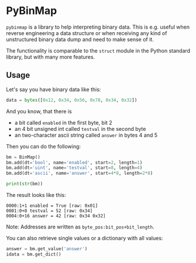 # PyBinMap

`pybinmap` is a library to help interpreting binary data. This is e.g. useful
when reverse engineering a data structure or when receiving any kind of
unstructured binary data dump and need to make sense of it. 

The functionality is comparable to the `struct` module in the Python standard
library, but with many more features. 


## Usage

Let's say you have binary data like this:

```python
data = bytes([0x12, 0x34, 0x56, 0x78, 0x34, 0x32])
```

And you know, that there is 

* a bit called `enabled` in the first byte, bit 2
* an 4 bit unsigned int called `testval` in the second byte
* an two-character ascii string called `answer` in bytes 4 and 5

Then you can do the following:

```python
bm = BinMap()
bm.add(dt='bool', name='enabled', start=2, length=1)
bm.add(dt='uint', name='testval', start=8, length=4)
bm.add(dt='ascii', name='answer', start=4*8, length=2*8)

print(str(bm))
```

The result looks like this:

```text
0000:1+1 enabled = True [raw: 0x01]
0001:0+8 testval = 52 [raw: 0x34]
0004:0+16 answer = 42 [raw: 0x34 0x32]
```

Note: Addresses are written as `byte_pos:bit_pos+bit_length`. 

You can also retrieve single values or a dictionary with all values:

```python
answer = bm.get_value('answer')
idata = bm.get_dict()
```

